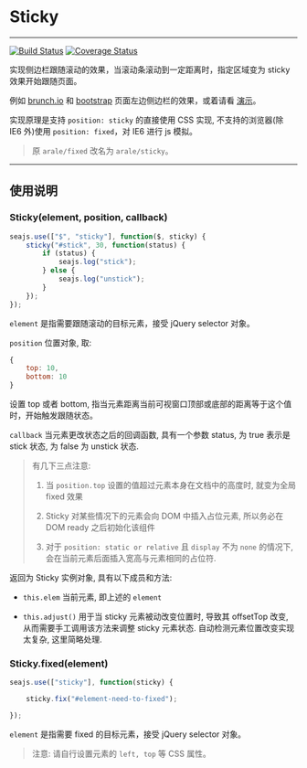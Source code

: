 # Sticky

---

[![Build Status](https://travis-ci.org/aralejs/sticky.png?branch=master)](https://travis-ci.org/aralejs/sticky)
[![Coverage Status](https://coveralls.io/repos/aralejs/sticky/badge.png?branch=master)](https://coveralls.io/r/aralejs/sticky)

实现侧边栏跟随滚动的效果，当滚动条滚动到一定距离时，指定区域变为 sticky 效果开始跟随页面。

例如 [brunch.io](http://brunch.io/) 和 [bootstrap](http://twitter.github.com/bootstrap/getting-started.html) 页面左边侧边栏的效果，或着请看 [演示](/sticky/examples/)。

实现原理是支持 `position: sticky` 的直接使用 CSS 实现, 不支持的浏览器(除 IE6 外)使用 `position: fixed`，对 IE6 进行 js 模拟。

> 原 `arale/fixed` 改名为 `arale/sticky`。

---


## 使用说明

### Sticky(element, position, callback)

```javascript
seajs.use(["$", "sticky"], function($, sticky) {
    sticky("#stick", 30, function(status) {
        if (status) {
            seajs.log("stick");
        } else {
            seajs.log("unstick");
        }
    });
});
```

`element` 是指需要跟随滚动的目标元素，接受 jQuery selector 对象。

`position` 位置对象, 取:

```js
{
    top: 10,
    bottom: 10
}
```
设置 top 或者 bottom, 指当元素距离当前可视窗口顶部或底部的距离等于这个值时，开始触发跟随状态。

`callback` 当元素更改状态之后的回调函数, 具有一个参数 status, 为 true 表示是 stick 状态, 为 false 为 unstick 状态.

> 有几下三点注意:
>
>  1) 当 `position.top` 设置的值超过元素本身在文档中的高度时, 就变为全局 fixed 效果
>
>  2) Sticky 对某些情况下的元素会向 DOM 中插入占位元素, 所以务必在 DOM ready 之后初始化该组件
>
>  3) 对于 ``position: static or relative`` 且 ``display`` 不为 ``none`` 的情况下, 会在当前元素后面插入宽高与元素相同的占位符.


返回为 Sticky 实例对象, 具有以下成员和方法:

- `this.elem` 当前元素, 即上述的 `element`

- `this.adjust()` 用于当 sticky 元素被动改变位置时, 导致其 offsetTop 改变, 从而需要手工调用该方法来调整 sticky 元素状态. 自动检测元素位置改变实现太复杂, 这里简略处理.

### Sticky.fixed(element)

```javascript
seajs.use(["sticky"], function(sticky) {

    sticky.fix("#element-need-to-fixed");

});
```

`element` 是指需要 fixed 的目标元素，接受 jQuery selector 对象。

> 注意: 请自行设置元素的 `left, top` 等 CSS 属性。
